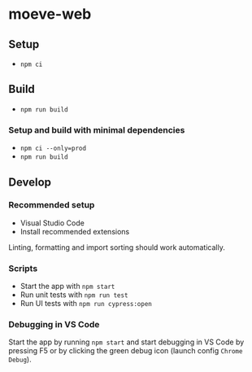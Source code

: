 # moeve-web

## Setup

- `npm ci`

## Build

- `npm run build`

### Setup and build with minimal dependencies

- `npm ci --only=prod`
- `npm run build`

## Develop

### Recommended setup

- Visual Studio Code
- Install recommended extensions

Linting, formatting and import sorting should work automatically.

### Scripts

- Start the app with `npm start`
- Run unit tests with `npm run test`
- Run UI tests with `npm run cypress:open`

### Debugging in VS Code

Start the app by running `npm start` and start debugging in VS Code by pressing F5 or by clicking the green debug icon (launch config `Chrome Debug`).
